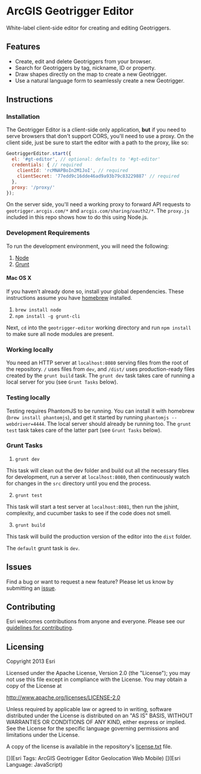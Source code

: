 # ArcGIS Geotrigger Editor

White-label client-side editor for creating and editing Geotriggers.

## Features

* Create, edit and delete Geotriggers from your browser.
* Search for Geotriggers by tag, nickname, ID or property.
* Draw shapes directly on the map to create a new Geotrigger.
* Use a natural language form to seamlessly create a new Geotrigger.

## Instructions

### Installation

The Geotrigger Editor is a client-side only application, **but** if you need to serve browsers that don't support CORS, you'll need to use a proxy. On the client side, just be sure to start the editor with a path to the proxy, like so:

```js
GeotriggerEditor.start({
  el: '#gt-editor', // optional: defaults to '#gt-editor'
  credentials: { // required
    clientId: 'rcMNAPBoIn2M1JoI', // required
    clientSecret: '77edd9c16dde46ad9a93b79c83229887' // required
  },
  proxy: '/proxy/'
});
```

On the server side, you'll need a working proxy to forward API requests to `geotrigger.arcgis.com/*` and `arcgis.com/sharing/oauth2/*`. The `proxy.js` included in this repo shows how to do this using Node.js.

### Development Requirements

To run the development environment, you will need the following:

1. [Node](http://nodejs.org/)
1. [Grunt](http://gruntjs.com/)

#### Mac OS X

If you haven't already done so, install your global dependencies. These instructions assume you have [homebrew](http://brew.sh/) installed.

1. `brew install node`
1. `npm install -g grunt-cli`

Next, `cd` into the `geotrigger-editor` working directory and run `npm install` to make sure all node modules are present.

### Working locally

You need an HTTP server at `localhost:8080` serving files from the root of the repository. `/` uses files from `dev`, and `/dist/` uses production-ready files created by the `grunt build` task. The `grunt dev` task takes care of running a local server for you (see `Grunt Tasks` below).

### Testing locally

Testing requires PhantomJS to be running. You can install it with homebrew (`brew install phantomjs`), and get it started by running `phantomjs --webdriver=4444`. The local server should already be running too. The `grunt test` task takes care of the latter part (see `Grunt Tasks` below).

### Grunt Tasks

1. `grunt dev`

  This task will clean out the dev folder and build out all the necessary files for development, run a server at `localhost:8080`, then continuously watch for changes in the `src` directory until you end the process.

2. `grunt test`

  This task will start a test server at `localhost:8081`, then run the jshint, complexity, and cucumber tasks to see if the code does not smell.

3. `grunt build`

  This task will build the production version of the editor into the `dist` folder.

The `default` grunt task is `dev`.

## Issues

Find a bug or want to request a new feature? Please let us know by submitting an [issue](https://github.com/geoloqi/geotrigger-editor/issues).

## Contributing

Esri welcomes contributions from anyone and everyone. Please see our [guidelines for contributing](https://github.com/esri/contributing).

## Licensing

Copyright 2013 Esri

Licensed under the Apache License, Version 2.0 (the "License");
you may not use this file except in compliance with the License.
You may obtain a copy of the License at

   http://www.apache.org/licenses/LICENSE-2.0

Unless required by applicable law or agreed to in writing, software
distributed under the License is distributed on an "AS IS" BASIS,
WITHOUT WARRANTIES OR CONDITIONS OF ANY KIND, either express or implied.
See the License for the specific language governing permissions and
limitations under the License.

A copy of the license is available in the repository's [license.txt](https://raw.github.com/geoloqi/geotrigger-editor/master/LICENSE) file.

[](Esri Tags: ArcGIS Geotrigger Editor Geolocation Web Mobile)
[](Esri Language: JavaScript)
